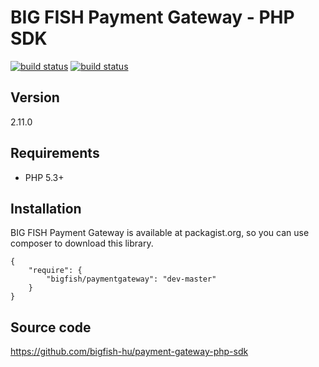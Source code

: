 # BIG FISH Payment Gateway - PHP SDK

[![build status](https://gitlab.big.hu/payment-gateway/sdk-php/badges/master/build.svg)](https://gitlab.big.hu/payment-gateway/sdk-php/commits/master)
[![build status](https://gitlab.big.hu/payment-gateway/sdk-php/badges/testing/build.svg)](https://gitlab.big.hu/payment-gateway/sdk-php/commits/testing)

## Version

2.11.0

## Requirements

 * PHP 5.3+

## Installation

BIG FISH Payment Gateway is available at packagist.org, so you can use composer to download this library.

```
{
    "require": {
        "bigfish/paymentgateway": "dev-master"
    }
}
```

## Source code

https://github.com/bigfish-hu/payment-gateway-php-sdk
